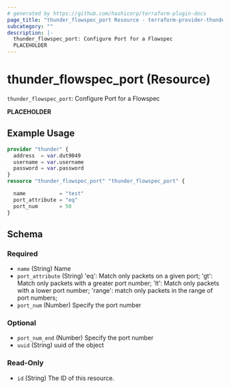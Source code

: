 ```yaml
---
# generated by https://github.com/hashicorp/terraform-plugin-docs
page_title: "thunder_flowspec_port Resource - terraform-provider-thunder"
subcategory: ""
description: |-
  thunder_flowspec_port: Configure Port for a Flowspec
  PLACEHOLDER
---
```


# thunder_flowspec_port (Resource)

`thunder_flowspec_port`: Configure Port for a Flowspec

__PLACEHOLDER__

## Example Usage

```terraform
provider "thunder" {
  address  = var.dut9049
  username = var.username
  password = var.password
}
resource "thunder_flowspec_port" "thunder_flowspec_port" {

  name           = "test"
  port_attribute = "eq"
  port_num       = 50
}
```

<!-- schema generated by tfplugindocs -->
## Schema

### Required

- `name` (String) Name
- `port_attribute` (String) 'eq': Match only packets on a given port; 'gt': Match only packets with a greater port number; 'lt': Match only packets with a lower port number; 'range': match only packets in the range of port numbers;
- `port_num` (Number) Specify the port number

### Optional

- `port_num_end` (Number) Specify the port number
- `uuid` (String) uuid of the object

### Read-Only

- `id` (String) The ID of this resource.


